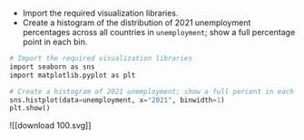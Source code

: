 - Import the required visualization libraries.
- Create a histogram of the distribution of 2021 unemployment percentages across all countries in `unemployment`; show a full percentage point in each bin.
```Python
# Import the required visualization libraries
import seaborn as sns
import matplotlib.pyplot as plt

# Create a histogram of 2021 unemployment; show a full percent in each bin
sns.histplot(data=unemployment, x="2021", binwidth=1)
plt.show()
```
![[download 100.svg]]
